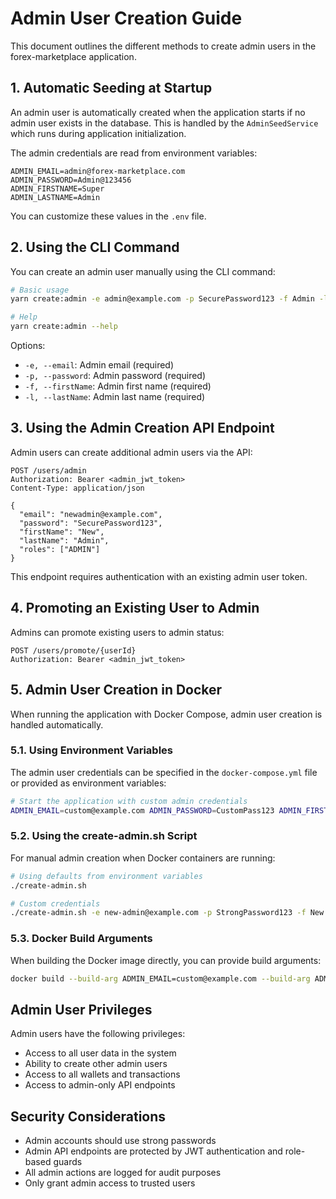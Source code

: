# Admin User Creation Guide

This document outlines the different methods to create admin users in the forex-marketplace application.

## 1. Automatic Seeding at Startup

An admin user is automatically created when the application starts if no admin user exists in the database. This is handled by the `AdminSeedService` which runs during application initialization.

The admin credentials are read from environment variables:

```
ADMIN_EMAIL=admin@forex-marketplace.com
ADMIN_PASSWORD=Admin@123456
ADMIN_FIRSTNAME=Super
ADMIN_LASTNAME=Admin
```

You can customize these values in the `.env` file.

## 2. Using the CLI Command

You can create an admin user manually using the CLI command:

```bash
# Basic usage
yarn create:admin -e admin@example.com -p SecurePassword123 -f Admin -l User

# Help
yarn create:admin --help
```

Options:

- `-e, --email`: Admin email (required)
- `-p, --password`: Admin password (required)
- `-f, --firstName`: Admin first name (required)
- `-l, --lastName`: Admin last name (required)

## 3. Using the Admin Creation API Endpoint

Admin users can create additional admin users via the API:

```http
POST /users/admin
Authorization: Bearer <admin_jwt_token>
Content-Type: application/json

{
  "email": "newadmin@example.com",
  "password": "SecurePassword123",
  "firstName": "New",
  "lastName": "Admin",
  "roles": ["ADMIN"]
}
```

This endpoint requires authentication with an existing admin user token.

## 4. Promoting an Existing User to Admin

Admins can promote existing users to admin status:

```http
POST /users/promote/{userId}
Authorization: Bearer <admin_jwt_token>
```

## 5. Admin User Creation in Docker

When running the application with Docker Compose, admin user creation is handled automatically.

### 5.1. Using Environment Variables

The admin user credentials can be specified in the `docker-compose.yml` file or provided as environment variables:

```bash
# Start the application with custom admin credentials
ADMIN_EMAIL=custom@example.com ADMIN_PASSWORD=CustomPass123 ADMIN_FIRSTNAME=Custom ADMIN_LASTNAME=AdminUser docker-compose up
```

### 5.2. Using the create-admin.sh Script

For manual admin creation when Docker containers are running:

```bash
# Using defaults from environment variables
./create-admin.sh

# Custom credentials
./create-admin.sh -e new-admin@example.com -p StrongPassword123 -f New -l Admin
```

### 5.3. Docker Build Arguments

When building the Docker image directly, you can provide build arguments:

```bash
docker build --build-arg ADMIN_EMAIL=custom@example.com --build-arg ADMIN_PASSWORD=SecurePass123 -t forex-marketplace .
```

## Admin User Privileges

Admin users have the following privileges:

- Access to all user data in the system
- Ability to create other admin users
- Access to all wallets and transactions
- Access to admin-only API endpoints

## Security Considerations

- Admin accounts should use strong passwords
- Admin API endpoints are protected by JWT authentication and role-based guards
- All admin actions are logged for audit purposes
- Only grant admin access to trusted users
